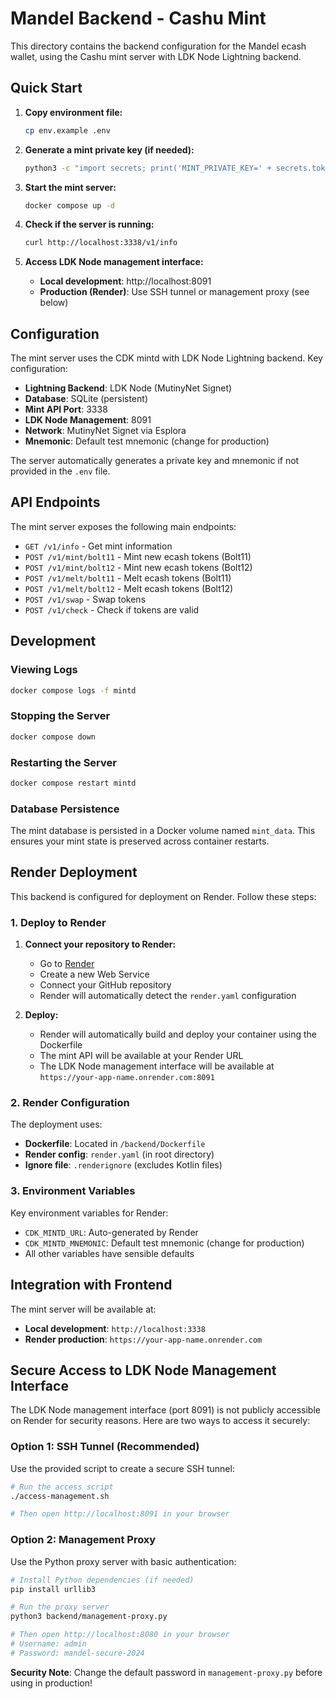 # Mandel Backend - Cashu Mint

This directory contains the backend configuration for the Mandel ecash wallet, using the Cashu mint server with LDK Node Lightning backend.

## Quick Start

1. **Copy environment file:**
   ```bash
   cp env.example .env
   ```

2. **Generate a mint private key (if needed):**
   ```bash
   python3 -c "import secrets; print('MINT_PRIVATE_KEY=' + secrets.token_hex(32))" >> .env
   ```

3. **Start the mint server:**
   ```bash
   docker compose up -d
   ```

4. **Check if the server is running:**
   ```bash
   curl http://localhost:3338/v1/info
   ```

5. **Access LDK Node management interface:**
   - **Local development**: http://localhost:8091
   - **Production (Render)**: Use SSH tunnel or management proxy (see below)

## Configuration

The mint server uses the CDK mintd with LDK Node Lightning backend. Key configuration:

- **Lightning Backend**: LDK Node (MutinyNet Signet)
- **Database**: SQLite (persistent)
- **Mint API Port**: 3338
- **LDK Node Management**: 8091
- **Network**: MutinyNet Signet via Esplora
- **Mnemonic**: Default test mnemonic (change for production)

The server automatically generates a private key and mnemonic if not provided in the `.env` file.

## API Endpoints

The mint server exposes the following main endpoints:

- `GET /v1/info` - Get mint information
- `POST /v1/mint/bolt11` - Mint new ecash tokens (Bolt11)
- `POST /v1/mint/bolt12` - Mint new ecash tokens (Bolt12)
- `POST /v1/melt/bolt11` - Melt ecash tokens (Bolt11)
- `POST /v1/melt/bolt12` - Melt ecash tokens (Bolt12)
- `POST /v1/swap` - Swap tokens
- `POST /v1/check` - Check if tokens are valid

## Development

### Viewing Logs
```bash
docker compose logs -f mintd
```

### Stopping the Server
```bash
docker compose down
```

### Restarting the Server
```bash
docker compose restart mintd
```

### Database Persistence

The mint database is persisted in a Docker volume named `mint_data`. This ensures your mint state is preserved across container restarts.

## Render Deployment

This backend is configured for deployment on Render. Follow these steps:

### 1. Deploy to Render

1. **Connect your repository to Render:**
   - Go to [Render](https://render.com)
   - Create a new Web Service
   - Connect your GitHub repository
   - Render will automatically detect the `render.yaml` configuration

2. **Deploy:**
   - Render will automatically build and deploy your container using the Dockerfile
   - The mint API will be available at your Render URL
   - The LDK Node management interface will be available at `https://your-app-name.onrender.com:8091`

### 2. Render Configuration

The deployment uses:
- **Dockerfile**: Located in `/backend/Dockerfile`
- **Render config**: `render.yaml` (in root directory)
- **Ignore file**: `.renderignore` (excludes Kotlin files)

### 3. Environment Variables

Key environment variables for Render:
- `CDK_MINTD_URL`: Auto-generated by Render
- `CDK_MINTD_MNEMONIC`: Default test mnemonic (change for production)
- All other variables have sensible defaults

## Integration with Frontend

The mint server will be available at:
- **Local development**: `http://localhost:3338`
- **Render production**: `https://your-app-name.onrender.com`

## Secure Access to LDK Node Management Interface

The LDK Node management interface (port 8091) is not publicly accessible on Render for security reasons. Here are two ways to access it securely:

### Option 1: SSH Tunnel (Recommended)

Use the provided script to create a secure SSH tunnel:

```bash
# Run the access script
./access-management.sh

# Then open http://localhost:8091 in your browser
```

### Option 2: Management Proxy

Use the Python proxy server with basic authentication:

```bash
# Install Python dependencies (if needed)
pip install urllib3

# Run the proxy server
python3 backend/management-proxy.py

# Then open http://localhost:8080 in your browser
# Username: admin
# Password: mandel-secure-2024
```

**Security Note**: Change the default password in `management-proxy.py` before using in production!
